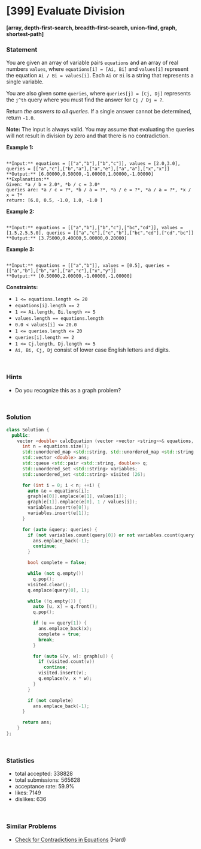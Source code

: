 # [399] Evaluate Division

**[array, depth-first-search, breadth-first-search, union-find, graph, shortest-path]**

### Statement

You are given an array of variable pairs `equations` and an array of real numbers `values`, where `equations[i] = [Ai, Bi]` and `values[i]` represent the equation `Ai / Bi = values[i]`. Each `Ai` or `Bi` is a string that represents a single variable.

You are also given some `queries`, where `queries[j] = [Cj, Dj]` represents the `j^th` query where you must find the answer for `Cj / Dj = ?`.

Return *the answers to all queries*. If a single answer cannot be determined, return `-1.0`.

**Note:** The input is always valid. You may assume that evaluating the queries will not result in division by zero and that there is no contradiction.


**Example 1:**

```

**Input:** equations = [["a","b"],["b","c"]], values = [2.0,3.0], queries = [["a","c"],["b","a"],["a","e"],["a","a"],["x","x"]]
**Output:** [6.00000,0.50000,-1.00000,1.00000,-1.00000]
**Explanation:** 
Given: *a / b = 2.0*, *b / c = 3.0*
queries are: *a / c = ?*, *b / a = ?*, *a / e = ?*, *a / a = ?*, *x / x = ?*
return: [6.0, 0.5, -1.0, 1.0, -1.0 ]

```

**Example 2:**

```

**Input:** equations = [["a","b"],["b","c"],["bc","cd"]], values = [1.5,2.5,5.0], queries = [["a","c"],["c","b"],["bc","cd"],["cd","bc"]]
**Output:** [3.75000,0.40000,5.00000,0.20000]

```

**Example 3:**

```

**Input:** equations = [["a","b"]], values = [0.5], queries = [["a","b"],["b","a"],["a","c"],["x","y"]]
**Output:** [0.50000,2.00000,-1.00000,-1.00000]

```

**Constraints:**
* `1 <= equations.length <= 20`
* `equations[i].length == 2`
* `1 <= Ai.length, Bi.length <= 5`
* `values.length == equations.length`
* `0.0 < values[i] <= 20.0`
* `1 <= queries.length <= 20`
* `queries[i].length == 2`
* `1 <= Cj.length, Dj.length <= 5`
* `Ai, Bi, Cj, Dj` consist of lower case English letters and digits.


<br />

### Hints

- Do you recognize this as a graph problem?

<br />

### Solution

```cpp
class Solution {
  public:
    vector <double> calcEquation (vector <vector <string>>& equations, vector <double>& values, vector <vector <string>>& queries) {
      int n = equations.size();
      std::unordered_map <std::string, std::unordered_map <std::string, double>> graph;
      std::vector <double> ans;
      std::queue <std::pair <std::string, double>> q;
      std::unordered_set <std::string> variables;
      std::unordered_set <std::string> visited (26);

      for (int i = 0; i < n; ++i) {
        auto &e = equations[i];
        graph[e[0]].emplace(e[1], values[i]);
        graph[e[1]].emplace(e[0], 1 / values[i]);
        variables.insert(e[0]);
        variables.insert(e[1]);
      }

      for (auto &query: queries) {
        if (not variables.count(query[0]) or not variables.count(query[1])) {
          ans.emplace_back(-1);
          continue;
        }

        bool complete = false;

        while (not q.empty())
          q.pop();
        visited.clear();
        q.emplace(query[0], 1);

        while (!q.empty()) {
          auto [u, x] = q.front();
          q.pop();

          if (u == query[1]) {
            ans.emplace_back(x);
            complete = true;
            break;
          }

          for (auto &[v, w]: graph[u]) {
            if (visited.count(v))
              continue;
            visited.insert(v);
            q.emplace(v, x * w);
          }
        }

        if (not complete)
          ans.emplace_back(-1);
      }

      return ans;
    }
};
```

<br />

### Statistics

- total accepted: 338828
- total submissions: 565628
- acceptance rate: 59.9%
- likes: 7149
- dislikes: 636

<br />

### Similar Problems

- [Check for Contradictions in Equations](https://leetcode.com/problems/check-for-contradictions-in-equations) (Hard)
